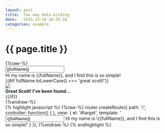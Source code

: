 ```yaml
---
layout: post
title:  Two way data-binding
date:   2015-12-19 20:35:18
categories: example
---
```



<div class="panel">
  <div class="panel-heading">
    <h1 class="title text-center">{{ page.title }}</h1>
  </div>
  <div class="panel-body text-center clearfix">
    {%raw-%}
      <div class="row">
        <div class="col-sm-6">
          <input type="text" class="input stretch cloak" placeholder="Enter a name" value="{{fullName}}">
        </div>
        <div class="col-sm-6">
          Hi my name is <span class="cloak">{{fullName}}</span>, and I find this is so simple!
        </div>
        {{#if fullName.toLowerCase() === 'great scott!'}}
          <div class="col-xs-12 {{#if !fullName}} hide {{/if}}">
            <img src="/lodestar-ractive/assets/images/great-scott.gif"/>
          </div>
          <div class="col-xs-12 {{#if !fullName}} hide {{/if}}">
            <strong>Great Scott! I've been found...</strong>
          </div>
        {{/if}}
      </div>
    {%endraw-%}
  </div>
  <div class="panel-footer">
{% highlight javascript %}
{%raw-%}
router.createRoute({
  path: '/',
  controller: function() { },
  view: {
    el: '#target',
    template: '<input type="text" value="\{{fullName}}"/> Hi my name is \{{fullName}}, and I find this is so simple!'
  }
});
{%endraw-%}
{% endhighlight %}
  </div>
</div>
